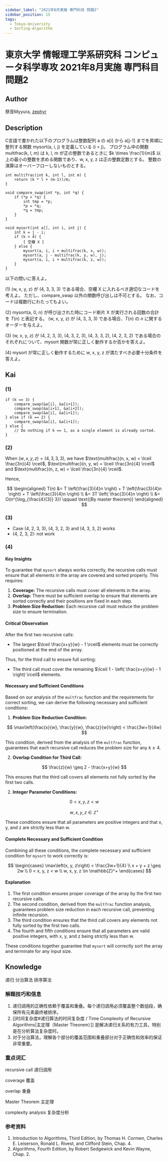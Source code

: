 ```yaml
---
sidebar_label: "2021年8月実施 専門科目 問題2"
sidebar_position: 15
tags:
  - Tokyo-University
  - Sorting-Algorithm
---
```

# 東京大学 情報理工学系研究科 コンピュータ科学専攻 2021年8月実施 専門科目 問題2

## **Author**
祭音Myyura, [zephyr](https://inshi-notes.zephyr-zdz.space/)

## **Description**
C言語で書かれた以下のプログラムは整数配列 a の a\[i\] から a\[j-1\] までを昇順に整列する関数 mysort(a, i, j) を定義している (i < j)。
プログラム中の関数 multifrac(k, l, m) は k, l, m が正の整数であるときに $k \times \frac{1}{m}$ 以上の最小の整数を求める関数であり、w, x, y, z は正の整数定数とする。
整数の演算はオーバーフローしないものとする。

```text
int multifrac(int k, int l, int m) {
    return (k * l + (m-1))/m;
}

void compare_swap(int *p, int *q) {
    if (*p > *q) {
        int tmp = *p;
        *p = *q;
        *q = tmp;
    }
}

void mysort(int a[], int i, int j) {
    int k = j - i;
    if (k < 4) {
        [ 空欄 X ]
    } else {
        mysort(a, i, i + multifrac(k, x, w));
        mysort(a, j - multifrac(k, y, w), j);
        mysort(a, i, i + multifrac(k, z, w));
    }
}
```

以下の問いに答えよ。

(1) (w, x, y, z) が (4, 3, 3, 3) である場合、空欄 X に入れるべき適切なコードを考えよ。
ただし、compare_swap 以外の関数呼び出しは不可とする。
なお、コードは複数行にわたってもよい。

(2) mysort(a, 0, n) が呼び出された時にコード断片 X が実行される回数の合計を $T(n)$ と表記する。
(w, x, y, z) が (4, 3, 3, 3) である場合、$T(n)$ の $n$ に関するオーダーを与えよ。

(3) (w, x, y, z) が (4, 2, 3, 3), (4, 3, 2, 3), (4, 3, 3, 2), (4, 2, 3, 2) である場合のそれぞれについて、mysort 関数が常に正しく動作するか否かを答えよ。

(4) mysort が常に正しく動作するために w, x, y, z が満たすべき必要十分条件を答えよ。

## **Kai**
### (1)

```text
if (k == 3) {
    compare_swap(&a[i], &a[i+1]);
    compare_swap(&a[i+1], &a[i+2]);
    compare_swap(&a[i], &a[i+1]);
} else if (k == 2) {
    compare_swap(&a[i], &a[i+1]);
} else {
    // Do nothing if k == 1, as a single element is already sorted.
}
```

### (2)
When $(w, x, y, z) = (4, 3, 3, 3)$, we have $\text{multifrac}(n, x, w) = \lceil \frac{3n}{4} \rceil$, $\text{multifrac}(n, y, w) = \lceil \frac{3n}{4} \rceil$ and $\text{multifrac}(n, z, w) = \lceil \frac{3n}{4} \rceil$.

Hence,

$$
\begin{aligned}
  T(n) &= T \left(\frac{3}{4}n \right) + T \left(\frac{3}{4}n \right) + T \left(\frac{3}{4}n \right) \\
  &= 3T \left( \frac{3}{4}n \right) \\
  &= O(n^{\log_{\frac{4}{3}} 3}) \qquad \text{(By master theorem)}
\end{aligned}
$$

### (3)

- Case (4, 2, 3, 3), (4, 3, 2, 3) and (4, 3, 3, 2) works
- (4, 2, 3, 2): not work

### (4)
#### Key Insights

To guarantee that `mysort` always works correctly, the recursive calls must ensure that all elements in the array are covered and sorted properly. This requires:

1. **Coverage:** The recursive calls must cover all elements in the array.
2. **Overlap:** There must be sufficient overlap to ensure that elements are sorted correctly and their positions are fixed in each step.
3. **Problem Size Reduction:** Each recursive call must reduce the problem size to ensure termination.

#### Critical Observation

After the first two recursive calls:

- The largest $\lceil \frac{x+y}{w} - 1 \rceil$ elements must be correctly positioned at the end of the array.

Thus, for the third call to ensure full sorting:

- The third call must cover the remaining $\lceil 1 - \left( \frac{x+y}{w} - 1 \right) \rceil$ elements.

#### Necessary and Sufficient Conditions

Based on our analysis of the `multfrac` function and the requirements for correct sorting, we can derive the following necessary and sufficient conditions:

1. **Problem Size Reduction Condition:**

$$
\max\left(\frac{x}{w}, \frac{y}{w}, \frac{z}{w}\right) < \frac{3w+1}{4w}
$$

This condition, derived from the analysis of the `multfrac` function, guarantees that each recursive call reduces the problem size for any $k \geq 4$.

2. **Overlap Condition for Third Call:**

$$
\frac{z}{w} \geq 2 - \frac{x+y}{w}
$$

This ensures that the third call covers all elements not fully sorted by the first two calls.

2. **Integer Parameter Conditions:**

$$
0 < x, y, z < w
$$

$$
w, x, y, z \in \mathbb{Z}^+
$$

These conditions ensure that all parameters are positive integers and that x, y, and z are strictly less than w.

#### Complete Necessary and Sufficient Condition

Combining all these conditions, the complete necessary and sufficient condition for `mysort` to work correctly is:

$$
\begin{cases}
\max\left(x, y, z\right) < \frac{3w+1}{4} \\
x + y + z \geq 2w \\
0 < x, y, z < w \\
w, x, y, z \in \mathbb{Z}^+
\end{cases}
$$

#### Explanation

1. The first condition ensures proper coverage of the array by the first two recursive calls.
2. The second condition, derived from the `multfrac` function analysis, guarantees problem size reduction in each recursive call, preventing infinite recursion.
3. The third condition ensures that the third call covers any elements not fully sorted by the first two calls.
4. The fourth and fifth conditions ensure that all parameters are valid positive integers, with x, y, and z being strictly less than w.

These conditions together guarantee that `mysort` will correctly sort the array and terminate for any input size.

## **Knowledge**

递归 分治算法 排序算法

### 解题技巧和信息

1. 递归调用的正确性依赖于覆盖和重叠。每个递归调用必须覆盖整个数组段，确保所有元素最终被排序。
2. [[时间复杂度#递归算法的时间复杂度 / Time Complexity of Recursive Algorithms|主定理（Master Theorem）]] 是解决递归关系的有力工具，特别是在分析算法复杂度时。
3. 对于分治算法，理解各个部分的覆盖范围和重叠部分对于正确性和效率的保证非常重要。

### 重点词汇

recursive call 递归调用

coverage 覆盖

overlap 重叠

Master Theorem 主定理

complexity analysis 复杂度分析

### 参考资料

1. Introduction to Algorithms, Third Edition, by Thomas H. Cormen, Charles E. Leiserson, Ronald L. Rivest, and Clifford Stein, Chap. 4.
2. Algorithms, Fourth Edition, by Robert Sedgewick and Kevin Wayne, Chap. 2.
